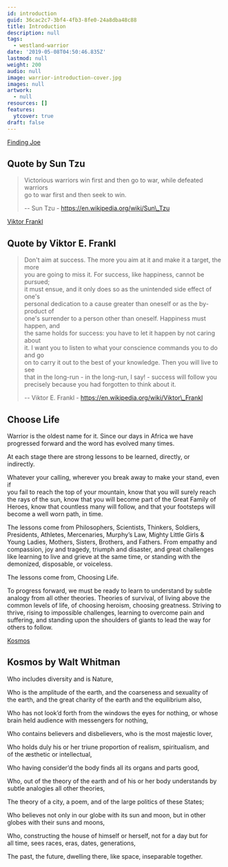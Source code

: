 ```yaml
---
id: introduction
guid: 36cac2c7-3bf4-4fb3-8fe0-24a8dba48c88
title: Introduction
description: null
tags:
  - westland-warrior
date: '2019-05-08T04:50:46.835Z'
lastmod: null
weight: 200
audio: null
image: warrior-introduction-cover.jpg
images: null
artwork:
  - null
resources: []
features:
  ytcover: true
draft: false
---
```


[Finding Joe](https://www.youtube.com/watch?v=s8nFACrLxr0 "Play Video")

## Quote by Sun Tzu

> Victorious warriors win first and then go to war, while defeated warriors\
> go to war first and then seek to win.
>
> \-- Sun Tzu - https://en.wikipedia.org/wiki/Sun\_Tzu

[Viktor Frankl](https://www.youtube.com/watch?v=LlC2OdnhIiQ "Play Video")

## Quote by Viktor E. Frankl

> Don't aim at success. The more you aim at it and make it a target, the more\
> you are going to miss it. For success, like happiness, cannot be pursued;\
> it must ensue, and it only does so as the unintended side effect of one's\
> personal dedication to a cause greater than oneself or as the by-product of\
> one's surrender to a person other than oneself. Happiness must happen, and\
> the same holds for success: you have to let it happen by not caring about\
> it. I want you to listen to what your conscience commands you to do and go\
> on to carry it out to the best of your knowledge. Then you will live to see\
> that in the long-run - in the long-run, I say! - success will follow you\
> precisely because you had forgotten to think about it.
>
> \-- Viktor E. Frankl - https://en.wikipedia.org/wiki/Viktor\_Frankl

## Choose Life

Warrior is the oldest name for it. Since our days in Africa we have\
progressed forward and the word has evolved many times.

At each stage there are strong lessons to be learned, directly, or\
indirectly.

Whatever your calling, wherever you break away to make your stand, even if\
you fail to reach the top of your mountain, know that you will surely reach\
the rays of the sun, know that you will become part of the Great Family of\
Heroes, know that countless many will follow, and that your footsteps will\
become a well worn path, in time.

The lessons come from Philosophers, Scientists, Thinkers, Soldiers,\
Presidents, Athletes, Mercenaries, Murphy’s Law, Mighty Little Girls &\
Young Ladies, Mothers, Sisters, Brothers, and Fathers. From empathy and\
compassion, joy and tragedy, triumph and disaster, and great challenges\
like learning to live and grieve at the same time, or standing with the\
demonized, disposable, or voiceless.

The lessons come from, Choosing Life.

To progress forward, we must be ready to learn to understand by subtle\
analogy from all other theories. Theories of survival, of living above the\
common levels of life, of choosing heroism, choosing greatness. Striving to\
thrive, rising to impossible challenges, learning to overcome pain and\
suffering, and standing upon the shoulders of giants to lead the way for\
others to follow.

[Kosmos](https://www.youtube.com/watch?v=FyNR_LgiWEc "Play Video")

## Kosmos by Walt Whitman

Who includes diversity and is Nature,

Who is the amplitude of the earth, and the coarseness and sexuality of\
the earth, and the great charity of the earth and the equilibrium also,

Who has not look’d forth from the windows the eyes for nothing, or whose\
brain held audience with messengers for nothing,

Who contains believers and disbelievers, who is the most majestic lover,

Who holds duly his or her triune proportion of realism, spiritualism, and\
of the æsthetic or intellectual,

Who having consider’d the body finds all its organs and parts good,

Who, out of the theory of the earth and of his or her body understands by\
subtle analogies all other theories,

The theory of a city, a poem, and of the large politics of these States;

Who believes not only in our globe with its sun and moon, but in other\
globes with their suns and moons,

Who, constructing the house of himself or herself, not for a day but for\
all time, sees races, eras, dates, generations,

The past, the future, dwelling there, like space, inseparable together.
